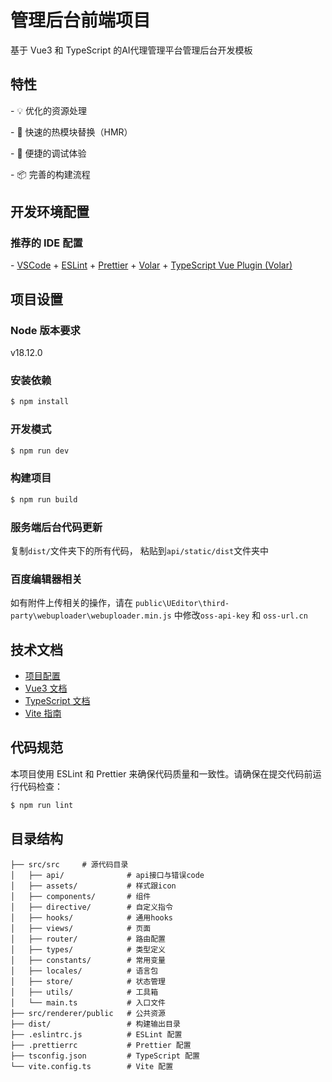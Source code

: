 # 管理后台前端项目

基于 Vue3 和 TypeScript 的AI代理管理平台管理后台开发模板

## 特性

\- 💡 优化的资源处理

\- 🚀 快速的热模块替换（HMR）

\- 🔌 便捷的调试体验

\- 📦 完善的构建流程

## 开发环境配置

### 推荐的 IDE 配置

\- [VSCode](https://code.visualstudio.com/) + [ESLint](https://marketplace.visualstudio.com/items?itemName=dbaeumer.vscode-eslint) + [Prettier](https://marketplace.visualstudio.com/items?itemName=esbenp.prettier-vscode) + [Volar](https://marketplace.visualstudio.com/items?itemName=Vue.volar) + [TypeScript Vue Plugin (Volar)](https://marketplace.visualstudio.com/items?itemName=Vue.vscode-typescript-vue-plugin)

## 项目设置

### Node 版本要求

v18.12.0

### 安装依赖

```bash
$ npm install
```

### 开发模式

```bash
$ npm run dev
```

### 构建项目

```bash
$ npm run build
```

### 服务端后台代码更新
复制`dist/`文件夹下的所有代码， 粘贴到`api/static/dist`文件夹中


### 百度编辑器相关

如有附件上传相关的操作，请在 `public\UEditor\third-party\webuploader\webuploader.min.js` 中修改`oss-api-key` 和 `oss-url.cn`


## 技术文档

- [项目配置](https://cn.vitejs.dev/config/)
- [Vue3 文档](https://cn.vuejs.org/)
- [TypeScript 文档](https://www.typescriptlang.org/zh/)
- [Vite 指南](https://cn.vitejs.dev/guide/)

## 代码规范

本项目使用 ESLint 和 Prettier 来确保代码质量和一致性。请确保在提交代码前运行代码检查：

```bash
$ npm run lint
```

## 目录结构

```
├── src/src     # 源代码目录
│   ├── api/              # api接口与错误code
│   ├── assets/           # 样式跟icon
│   ├── components/       # 组件
│   ├── directive/        # 自定义指令
│   ├── hooks/            # 通用hooks
│   ├── views/            # 页面
│   ├── router/           # 路由配置
│   ├── types/            # 类型定义
│   ├── constants/        # 常用变量
│   ├── locales/          # 语言包
│   ├── store/            # 状态管理
│   ├── utils/            # 工具箱
│   └── main.ts           # 入口文件
├── src/renderer/public   # 公共资源
├── dist/                 # 构建输出目录
├── .eslintrc.js          # ESLint 配置
├── .prettierrc           # Prettier 配置
├── tsconfig.json         # TypeScript 配置
└── vite.config.ts        # Vite 配置
```
